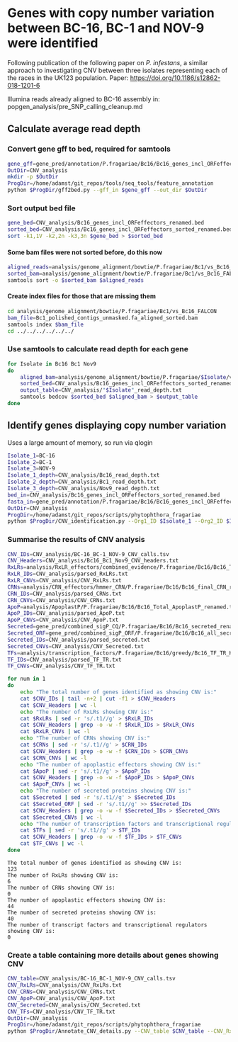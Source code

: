 # Genes with copy number variation between BC-16, BC-1 and NOV-9 were identified

Following publication of the following paper on *P. infestans*, a similar
approach to investigating CNV between three isolates representing each of the
races in the UK123 population.
Paper: https://doi.org/10.1186/s12862-018-1201-6

Illumina reads already aligned to BC-16 assembly in:
popgen_analysis/pre_SNP_calling_cleanup.md

## Calculate average read depth

### Convert gene gff to bed, required for samtools

```bash
gene_gff=gene_pred/annotation/P.fragariae/Bc16/Bc16_genes_incl_ORFeffectors_renamed.gff3
OutDir=CNV_analysis
mkdir -p $OutDir
ProgDir=/home/adamst/git_repos/tools/seq_tools/feature_annotation
python $ProgDir/gff2bed.py --gff_in $gene_gff --out_dir $OutDir
```

### Sort output bed file

```bash
gene_bed=CNV_analysis/Bc16_genes_incl_ORFeffectors_renamed.bed
sorted_bed=CNV_analysis/Bc16_genes_incl_ORFeffectors_sorted_renamed.bed
sort -k1,1V -k2,2n -k3,3n $gene_bed > $sorted_bed
```

#### Some bam files were not sorted before, do this now

```bash
aligned_reads=analysis/genome_alignment/bowtie/P.fragariae/Bc1/vs_Bc16_FALCON/Bc1_polished_contigs_unmasked.fa_aligned.sam
sorted_bam=analysis/genome_alignment/bowtie/P.fragariae/Bc1/vs_Bc16_FALCON/Bc1_polished_contigs_unmasked.fa_aligned_sorted.bam
samtools sort -o $sorted_bam $aligned_reads
```

#### Create index files for those that are missing them

```bash
cd analysis/genome_alignment/bowtie/P.fragariae/Bc1/vs_Bc16_FALCON
bam_file=Bc1_polished_contigs_unmasked.fa_aligned_sorted.bam
samtools index $bam_file
cd ../../../../../../
```

### Use samtools to calculate read depth for each gene

```bash
for Isolate in Bc16 Bc1 Nov9
do
    aligned_bam=analysis/genome_alignment/bowtie/P.fragariae/$Isolate/vs_Bc16_FALCON/"$Isolate"_polished_contigs_unmasked.fa_aligned_sorted.bam
    sorted_bed=CNV_analysis/Bc16_genes_incl_ORFeffectors_sorted_renamed.bed
    output_table=CNV_analysis/"$Isolate"_read_depth.txt
    samtools bedcov $sorted_bed $aligned_bam > $output_table
done
```

## Identify genes displaying copy number variation

Uses a large amount of memory, so run via qlogin

```bash
Isolate_1=BC-16
Isolate_2=BC-1
Isolate_3=NOV-9
Isolate_1_depth=CNV_analysis/Bc16_read_depth.txt
Isolate_2_depth=CNV_analysis/Bc1_read_depth.txt
Isolate_3_depth=CNV_analysis/Nov9_read_depth.txt
bed_in=CNV_analysis/Bc16_genes_incl_ORFeffectors_sorted_renamed.bed
fasta_in=gene_pred/annotation/P.fragariae/Bc16/Bc16_genes_incl_ORFeffectors_renamed.gene.fasta
OutDir=CNV_analysis
ProgDir=/home/adamst/git_repos/scripts/phytophthora_fragariae
python $ProgDir/CNV_identification.py --Org1_ID $Isolate_1 --Org2_ID $Isolate_2 --Org3_ID $Isolate_3 --Org1_depth $Isolate_1_depth --Org2_depth $Isolate_2_depth --Org3_depth $Isolate_3_depth --gene_bed $bed_in --gene_fasta $fasta_in --OutDir $OutDir
```

### Summarise the results of CNV analysis

```bash
CNV_IDs=CNV_analysis/BC-16_BC-1_NOV-9_CNV_calls.tsv
CNV_Headers=CNV_analysis/Bc16_Bc1_Nov9_CNV_headers.txt
RxLRs=analysis/RxLR_effectors/combined_evidence/P.fragariae/Bc16/Bc16_Total_RxLR_motif_hmm_renamed.txt
RxLR_IDs=CNV_analysis/parsed_RxLRs.txt
RxLR_CNVs=CNV_analysis/CNV_RxLRs.txt
CRNs=analysis/CRN_effectors/hmmer_CRN/P.fragariae/Bc16/Bc16_final_CRN_renamed.txt
CRN_IDs=CNV_analysis/parsed_CRNs.txt
CRN_CNVs=CNV_analysis/CNV_CRNs.txt
ApoP=analysis/ApoplastP/P.fragariae/Bc16/Bc16_Total_ApoplastP_renamed.txt
ApoP_IDs=CNV_analysis/parsed_ApoP.txt
ApoP_CNVs=CNV_analysis/CNV_ApoP.txt
Secreted=gene_pred/combined_sigP_CQ/P.fragariae/Bc16/Bc16_secreted_renamed.txt
Secreted_ORF=gene_pred/combined_sigP_ORF/P.fragariae/Bc16/Bc16_all_secreted_merged_renamed.txt
Secreted_IDs=CNV_analysis/parsed_secreted.txt
Secreted_CNVs=CNV_analysis/CNV_Secreted.txt
TFs=analysis/transcription_factors/P.fragariae/Bc16/greedy/Bc16_TF_TR_Headers.txt
TF_IDs=CNV_analysis/parsed_TF_TR.txt
TF_CNVs=CNV_analysis/CNV_TF_TR.txt

for num in 1
do
    echo "The total number of genes identified as showing CNV is:"
    cat $CNV_IDs | tail -n+2 | cut -f1 > $CNV_Headers
    cat $CNV_Headers | wc -l
    echo "The number of RxLRs showing CNV is:"
    cat $RxLRs | sed -r 's/.t1//g' > $RxLR_IDs
    cat $CNV_Headers | grep -o -w -f $RxLR_IDs > $RxLR_CNVs
    cat $RxLR_CNVs | wc -l
    echo "The number of CRNs showing CNV is:"
    cat $CRNs | sed -r 's/.t1//g' > $CRN_IDs
    cat $CNV_Headers | grep -o -w -f $CRN_IDs > $CRN_CNVs
    cat $CRN_CNVs | wc -l
    echo "The number of apoplastic effectors showing CNV is:"
    cat $ApoP | sed -r 's/.t1//g' > $ApoP_IDs
    cat $CNV_Headers | grep -o -w -f $ApoP_IDs > $ApoP_CNVs
    cat $ApoP_CNVs | wc -l
    echo "The number of secreted proteins showing CNV is:"
    cat $Secreted | sed -r 's/.t1//g' > $Secreted_IDs
    cat $Secreted_ORF | sed -r 's/.t1//g' >> $Secreted_IDs
    cat $CNV_Headers | grep -o -w -f $Secreted_IDs > $Secreted_CNVs
    cat $Secreted_CNVs | wc -l
    echo "The number of transcription factors and transcriptional regulators showing CNV is:"
    cat $TFs | sed -r 's/.t1//g' > $TF_IDs
    cat $CNV_Headers | grep -o -w -f $TF_IDs > $TF_CNVs
    cat $TF_CNVs | wc -l
done
```

```
The total number of genes identified as showing CNV is:
123
The number of RxLRs showing CNV is:
6
The number of CRNs showing CNV is:
0
The number of apoplastic effectors showing CNV is:
44
The number of secreted proteins showing CNV is:
40
The number of transcript factors and transcriptional regulators showing CNV is:
0
```

### Create a table containing more details about genes showing CNV

```bash
CNV_table=CNV_analysis/BC-16_BC-1_NOV-9_CNV_calls.tsv
CNV_RxLRs=CNV_analysis/CNV_RxLRs.txt
CNV_CRNs=CNV_analysis/CNV_CRNs.txt
CNV_ApoP=CNV_analysis/CNV_ApoP.txt
CNV_Secreted=CNV_analysis/CNV_Secreted.txt
CNV_TFs=CNV_analysis/CNV_TF_TR.txt
OutDir=CNV_analysis
ProgDir=/home/adamst/git_repos/scripts/phytophthora_fragariae
python $ProgDir/Annotate_CNV_details.py --CNV_table $CNV_table --CNV_RxLRs $CNV_RxLRs --CNV_CRNs $CNV_CRNs --CNV_ApoP $CNV_ApoP --CNV_Sec $CNV_Secreted --CNV_TFs $CNV_TFs --OutDir $OutDir
```
